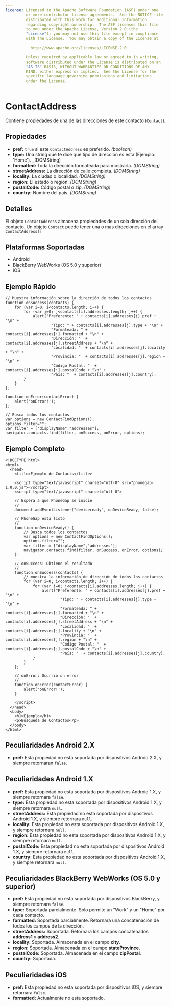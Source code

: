 ```yaml
---
license: Licensed to the Apache Software Foundation (ASF) under one
         or more contributor license agreements.  See the NOTICE file
         distributed with this work for additional information
         regarding copyright ownership.  The ASF licenses this file
         to you under the Apache License, Version 2.0 (the
         "License"); you may not use this file except in compliance
         with the License.  You may obtain a copy of the License at

           http://www.apache.org/licenses/LICENSE-2.0

         Unless required by applicable law or agreed to in writing,
         software distributed under the License is distributed on an
         "AS IS" BASIS, WITHOUT WARRANTIES OR CONDITIONS OF ANY
         KIND, either express or implied.  See the License for the
         specific language governing permissions and limitations
         under the License.
---
```


ContactAddress
==============

Contiene propiedades de una de las direcciones de este contacto (`Contact`).

Propiedades
-----------
- __pref:__ `true` si este `ContactAddress` es preferido. _(boolean)_
- __type:__ Una string que te dice que tipo de dirección es esta (Ejemplo: 'Home'). _(DOMString)
- __formatted:__ Toda la dirección formateada para mostrarla. _(DOMString)_
- __streetAddress:__ La dirección de calle completa. _(DOMString)_
- __locality:__ La ciudad o localidad. _(DOMString)_
- __region:__ El estado o region. _(DOMString)_
- __postalCode:__ Código postal o zip. _(DOMString)_
- __country:__ Nombre del país. _(DOMString)_

Detalles
--------

El objeto `ContactAddress` almacena propiedades de un sola dirección del contacto. Un objeto `Contact` puede tener una o mas direcciones en el array `ContactAddress[]`

Plataformas Soportadas
----------------------

- Android
- BlackBerry WebWorks (OS 5.0 y superior)
- iOS

Ejemplo Rápido
--------------

    // Muestra información sobre la dirección de todos los contactos
    function onSuccess(contacts) {
		for (var i=0; i<contacts.length; i++) {
			for (var j=0; j<contacts[i].addresses.length; j++) {
				alert("Preferente: " + contacts[i].addresses[j].pref + "\n" +
						"Tipo: " + contacts[i].addresses[j].type + "\n" +
						"Formateada: " + contacts[i].addresses[j].formatted + "\n" + 
						"Dirección: "  + contacts[i].addresses[j].streetAddress + "\n" + 
						"Localidad: "  + contacts[i].addresses[j].locality + "\n" + 
						"Provincia: "  + contacts[i].addresses[j].region + "\n" + 
						"Código Postal: "  + contacts[i].addresses[j].postalCode + "\n" + 
						"País: "  + contacts[i].addresses[j].country);
			}
		}
    };

    function onError(contactError) {
        alert('onError!');
    };

    // Busca todos los contactos
    var options = new ContactFindOptions();
	options.filter=""; 
	var filter = ["displayName","addresses"];
    navigator.contacts.find(filter, onSuccess, onError, options);

Ejemplo Completo
----------------

    <!DOCTYPE html>
    <html>
      <head>
        <title>Ejemplo de Contacts</title>

        <script type="text/javascript" charset="utf-8" src="phonegap-1.0.0.js"></script>
        <script type="text/javascript" charset="utf-8">

        // Espera a que PhoneGap se inicie
        //
        document.addEventListener("deviceready", onDeviceReady, false);

        // PhoneGap esta listo
        //
        function onDeviceReady() {
		    // Busca todos los contactos
		    var options = new ContactFindOptions();
			options.filter=""; 
			var filter = ["displayName","addresses"];
		    navigator.contacts.find(filter, onSuccess, onError, options);
        }
    
        // onSuccess: Obtiene el resultado
        //
		function onSuccess(contacts) {
			// muestra la información de dirección de todos los contactos
			for (var i=0; i<contacts.length; i++) {
				for (var j=0; j<contacts[i].addresses.length; j++) {
					alert("Preferente: " + contacts[i].addresses[j].pref + "\n" +
							"Tipo: " + contacts[i].addresses[j].type + "\n" +
							"Formateada: " + contacts[i].addresses[j].formatted + "\n" + 
							"Dirección: "  + contacts[i].addresses[j].streetAddress + "\n" + 
							"Localidad: "  + contacts[i].addresses[j].locality + "\n" + 
							"Provincia: "  + contacts[i].addresses[j].region + "\n" + 
							"Código Postal: "  + contacts[i].addresses[j].postalCode + "\n" + 
							"País: "  + contacts[i].addresses[j].country);
				}
			}
		};
    
        // onError: Ocurrió un error
        //
        function onError(contactError) {
            alert('onError!');
        }

        </script>
      </head>
      <body>
        <h1>Ejemplo</h1>
        <p>Búsqueda de Contactos</p>
      </body>
    </html>

Peculiaridades Android 2.X
--------------------------

- __pref:__ Esta propiedad no esta soportada por dispositivos Android 2.X, y siempre retornaran `false`.

Peculiaridades Android 1.X
--------------------------

- __pref:__ Esta propiedad no esta soportada por dispositivos Android 1.X, y siempre retornara `false`.
- __type:__ Esta propiedad no esta soportada por dispositivos Android 1.X, y siempre retornara `null`.
- __streetAddress:__ Esta propiedad no esta soportada por dispositivos Android 1.X, y siempre retornara `null`.
- __locality:__ Esta propiedad no esta soportada por dispositivos Android 1.X, y siempre retornara `null`.
- __region:__ Esta propiedad no esta soportada por dispositivos Android 1.X, y siempre retornara `null`.
- __postalCode:__ Esta propiedad no esta soportada por dispositivos Android 1.X, y siempre retornara `null`.
- __country:__ Esta propiedad no esta soportada por dispositivos Android 1.X, y siempre retornara `null`.

Peculiaridades BlackBerry WebWorks (OS 5.0 y superior)
------------------------------------------------------
- __pref:__ Esta propiedad no esta soportada por dispositivos BlackBerry, y siempre retornara `false`.
- __type:__ Soportada parcialmente. Solo permite un "Work" y un "Home" por cada contacto. 
- __formatted:__ Soportada parcialmente. Retornara una concatenación de todos los campos de la dirección.
- __streetAddress:__ Soportada.  Retornara los campos concatenados __address1__ y __address2__. 
- __locality:__ Soportada. Almacenada en el campo __city__.
- __region:__ Soportada.  Almacenada en el campo __stateProvince__.
- __postalCode:__ Soportada. Almacenada en el campo __zipPostal__.
- __country:__ Soportada.

Peculiaridades iOS
------------------
- __pref:__ Esta propiedad no esta soportada por dispositivos iOS, y siempre retornara `false`.
- __formatted:__ Actualmente no esta soportado.
